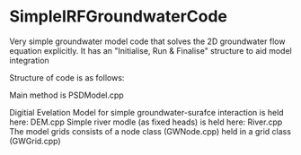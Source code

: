 # SimpleIRFGroundwaterCode
Very simple groundwater model code that solves the 2D groundwater flow equation explicitly. It has an "Initialise, Run &amp; Finalise" structure to aid model integration

Structure of code is as follows:

Main method is PSDModel.cpp

Digitial Evelation Model for simple groundwater-surafce interaction is held here: DEM.cpp
Simple river modle (as fixed heads) is held here: River.cpp
The model grids consists of a node class (GWNode.cpp) held in a grid class (GWGrid.cpp)
